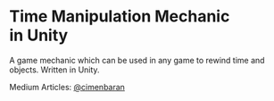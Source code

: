 # Time Manipulation Mechanic in Unity

A game mechanic which can be used in any game to rewind time and objects. Written in Unity.

Medium Articles: [@cimenbaran](https://medium.com/@cimenbaran)

